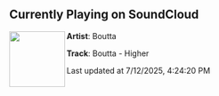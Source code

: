 ## Currently Playing on SoundCloud

[<img align="left" width="100" src="https://i1.sndcdn.com/artworks-hAfVoyHR4dy6kotK-tZqTEw-t500x500.jpg">](https://soundcloud.com/bouttaofficial/boutta-higher)

**Artist**: Boutta 

**Track**: Boutta - Higher

Last updated at 7/12/2025, 4:24:20 PM
